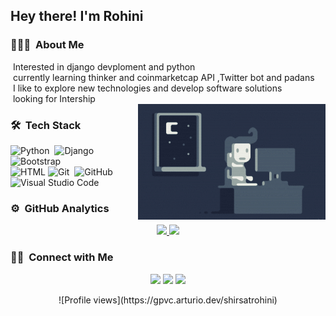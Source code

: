 <h2>Hey there! I'm Rohini</h2>

<h3> 👨🏻‍💻 &nbsp;About Me</h3>

 
&nbsp;Interested in django devploment and python\
&nbsp;currently learning thinker and coinmarketcap API ,Twitter bot  and padans\
&nbsp;I like to explore new technologies and develop software solutions\
&nbsp;looking for Intership\
<img alt="Night Coding" src="https://raw.githubusercontent.com/AVS1508/AVS1508/master/assets/Night-Coding.gif" align="right"/>

<h3> 🛠 &nbsp;Tech Stack </h3>

![Python](https://img.shields.io/badge/-Python-05122A?style=flat&logo=python)&nbsp;
![Django](https://img.shields.io/badge/-Django-05122A?style=flat&logo=django&logoColor=092E20)&nbsp;
![Bootstrap](https://img.shields.io/badge/-Bootstrap-05122A?style=flat&logo=bootstrap&logoColor=563D7C)\
![HTML](https://img.shields.io/badge/-HTML-05122A?style=flat&logo=HTML5)
![Git](https://img.shields.io/badge/-Git-05122A?style=flat&logo=git)&nbsp;
![GitHub](https://img.shields.io/badge/-GitHub-05122A?style=flat&logo=github)&nbsp;
![Visual Studio Code](https://img.shields.io/badge/-Visual%20Studio%20Code-05122A?style=flat&logo=visual-studio-code&logoColor=007ACC)&nbsp;

<h3> ⚙️ &nbsp;GitHub Analytics </h3>

<p align="center">
<a href="https://github.com/shirsatrohini">
  <img height="180em" src="https://github-readme-stats-eight-theta.vercel.app/api?username=shirsatrohini&show_icons=true&theme=algolia&include_all_commits=true&count_private=true%22/%3E"/>
  <img height="180em" src="https://github-readme-stats-eight-theta.vercel.app/api/top-langs/?username=shirsatrohini&layout=compact&langs_count=8&theme=algolia"/>
</a>
</p>

<h3> 🤝🏻 &nbsp;Connect with Me </h3>

<p align="center">
<a href="www.linkedin.com/in/shirsatrohini98"><img src="https://img.shields.io/badge/-Rohini%20Sunil%20Shirsat-0077B5?style=flat&logo=Linkedin&logoColor=whitee"/></a>
<a href="mailto:shirsatrohini66@gmail.com"><img src="https://img.shields.io/badge/mail-shirsatrohini66%40gmail.com-red"/></a>
<a href="https://www.instagram.com/rohini.shirsat.180/"><img src="https://img.shields.io/badge/-@rohinis__-E4405F?style=flat&logo=Instagram&logoColor=white"/></a>
</p>

<p align="center">
![Profile views](https://gpvc.arturio.dev/shirsatrohini)
</center>

 

